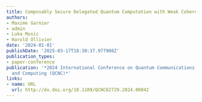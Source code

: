 ```yaml
---
title: Composably Secure Delegated Quantum Computation with Weak Coherent Pulses
authors:
- Maxime Garnier
- admin
- Luka Music
- Harold Ollivier
date: '2024-01-01'
publishDate: '2025-03-17T18:30:37.977908Z'
publication_types:
- paper-conference
publication: '*2024 International Conference on Quantum Communications, Networking,
  and Computing (QCNC)*'
links:
- name: URL
  url: http://dx.doi.org/10.1109/QCNC62729.2024.00042
---
```

